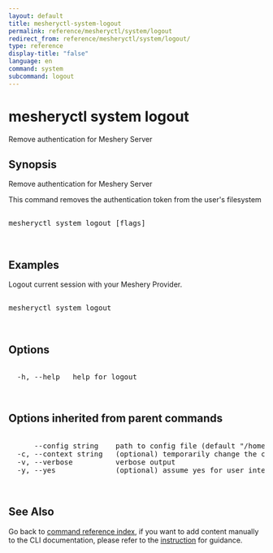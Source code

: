 ```yaml
---
layout: default
title: mesheryctl-system-logout
permalink: reference/mesheryctl/system/logout
redirect_from: reference/mesheryctl/system/logout/
type: reference
display-title: "false"
language: en
command: system
subcommand: logout
---
```


# mesheryctl system logout

Remove authentication for Meshery Server

## Synopsis


Remove authentication for Meshery Server

This command removes the authentication token from the user's filesystem
<pre class='codeblock-pre'>
<div class='codeblock'>
mesheryctl system logout [flags]

</div>
</pre> 

## Examples

Logout current session with your Meshery Provider.
<pre class='codeblock-pre'>
<div class='codeblock'>
mesheryctl system logout

</div>
</pre> 

## Options

<pre class='codeblock-pre'>
<div class='codeblock'>
  -h, --help   help for logout

</div>
</pre>

## Options inherited from parent commands

<pre class='codeblock-pre'>
<div class='codeblock'>
      --config string    path to config file (default "/home/admin-pc/.meshery/config.yaml")
  -c, --context string   (optional) temporarily change the current context.
  -v, --verbose          verbose output
  -y, --yes              (optional) assume yes for user interactive prompts.

</div>
</pre>

## See Also

Go back to [command reference index](/reference/mesheryctl/), if you want to add content manually to the CLI documentation, please refer to the [instruction](/project/contributing/contributing-cli#preserving-manually-added-documentation) for guidance.
